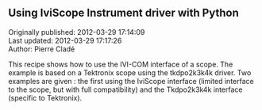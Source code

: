 ## Using IviScope Instrument driver with Python  
Originally published: 2012-03-29 17:14:09  
Last updated: 2012-03-29 17:17:26  
Author: Pierre Cladé  
  
This recipe shows how to use the IVI-COM interface of a scope. The example is based on a Tektronix scope using the tkdpo2k3k4k driver. Two examples are given : the first using the IviScope interface (limited interface to the scope, but with full compatibility) and the Tkdpo2k3k4k interface (specific to Tektronix).
